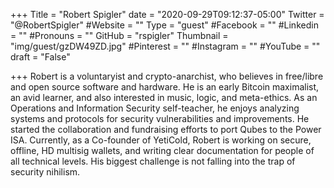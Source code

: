 +++
Title = "Robert Spigler"
date = "2020-09-29T09:12:37-05:00"
Twitter = "@RobertSpigler"
#Website = ""
Type = "guest"
#Facebook = ""
#Linkedin = ""
#Pronouns = ""
GitHub = "rspigler"
Thumbnail = "img/guest/gzDW49ZD.jpg"
#Pinterest = ""
#Instagram = ""
#YouTube = ""
draft = "False"

+++
Robert is a voluntaryist and crypto-anarchist, who believes in free/libre and open source software and hardware.  He is an early Bitcoin maximalist, an avid learner, and also interested in music, logic, and meta-ethics.  As an Operations and Information Security self-teacher, he enjoys analyzing systems and protocols for security vulnerabilities and improvements.  He started the collaboration and fundraising efforts to port Qubes to the Power ISA.  Currently, as a Co-founder of YetiCold, Robert is working on secure, offline, HD multisig wallets, and writing clear documentation for people of all technical levels.  His biggest challenge is not falling into the trap of security nihilism.